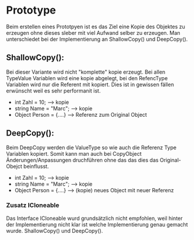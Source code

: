 ﻿# Prototype
Beim erstellen eines Prototpyen ist es das Ziel eine
Kopie des Objektes zu erzeugen ohne dieses sleber mit 
viel Aufwand selber zu erzeugen. Man unterschiedet bei der
Implementierung an ShallowCopy() und DeepCopy().

## ShallowCopy():
Bei dieser Variante wird nicht "komplette" kopie erzeugt.
Bei allen TypeValue Variablen wird eine kopie abgelegt, bei den
RefencType Variablen wird nur die Referent mit kopiert. Dies ist
in gewissen fällen erwünscht weil es sehr performanit ist.

-	int Zahl = 10;              --> kopie
-	string Name = "Marc";       --> kopie
-	Object Person = {....}      --> Referenz zum Original Object

## DeepCopy():
Beim DeepCopy werden die ValueType so wie auch die Referenz Type
Variablen kopiert. Somit kann man auch bei CopyObject Änderungen/Anpassungen
druchführen ohne das das dies das Original-Obejct beinflusst. 

-	int Zahl = 10;              --> kopie
-	string Name = "Marc";       --> kopie
-	Object Person = {....}      --> (kopie) neues Object mit neuer Referenz

### Zusatz ICloneable
Das Interface ICloneable wurd grundsätzlich nicht empfohlen,
weil hinter der Implementierung nicht klar ist welche Implementierung
genau gemacht wurde. ShallowCopy() und DeepCopy().

